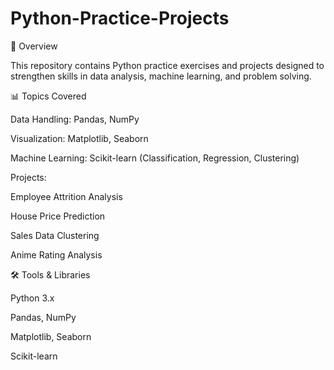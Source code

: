 # Python-Practice-Projects

📌 Overview

This repository contains Python practice exercises and projects designed to strengthen skills in data analysis, machine learning, and problem solving.

📊 Topics Covered

Data Handling: Pandas, NumPy

Visualization: Matplotlib, Seaborn

Machine Learning: Scikit-learn (Classification, Regression, Clustering)

Projects:

Employee Attrition Analysis

House Price Prediction

Sales Data Clustering

Anime Rating Analysis

🛠️ Tools & Libraries

Python 3.x

Pandas, NumPy

Matplotlib, Seaborn

Scikit-learn
